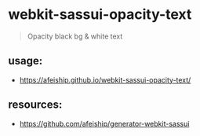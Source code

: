 # webkit-sassui-opacity-text
> Opacity black bg &amp; white text

## usage:
+ https://afeiship.github.io/webkit-sassui-opacity-text/

## resources:
+ https://github.com/afeiship/generator-webkit-sassui
